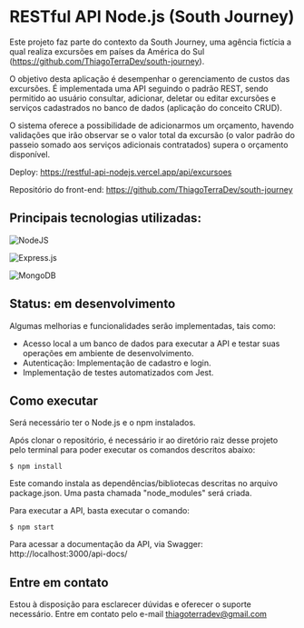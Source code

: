# RESTful API Node.js (South Journey)

Este projeto faz parte do contexto da South Journey, uma agência fictícia a qual realiza excursões em países da América do Sul (https://github.com/ThiagoTerraDev/south-journey).

O objetivo desta aplicação é desempenhar o gerenciamento de custos das excursões. É implementada uma API seguindo o padrão REST, sendo permitido ao usuário consultar, adicionar, deletar ou editar excursões e serviços cadastrados no banco de dados (aplicação do conceito CRUD).

O sistema oferece a possibilidade de adicionarmos um orçamento, havendo validações que irão observar se o valor total da excursão (o valor padrão do passeio somado aos serviços adicionais contratados) supera o orçamento disponível.

Deploy: https://restful-api-nodejs.vercel.app/api/excursoes

Repositório do front-end: https://github.com/ThiagoTerraDev/south-journey


## Principais tecnologias utilizadas:
![NodeJS](https://img.shields.io/badge/node.js-6DA55F?style=for-the-badge&logo=node.js&logoColor=white)

![Express.js](https://img.shields.io/badge/express.js-%23404d59.svg?style=for-the-badge&logo=express&logoColor=%2361DAFB)

![MongoDB](https://img.shields.io/badge/MongoDB-%234ea94b.svg?style=for-the-badge&logo=mongodb&logoColor=white)


## Status: em desenvolvimento

Algumas melhorias e funcionalidades serão implementadas, tais como:

- Acesso local a um banco de dados para executar a API e testar suas operações em ambiente de desenvolvimento.
- Autenticação: Implementação de cadastro e login.
- Implementação de testes automatizados com Jest.


## Como executar

Será necessário ter o Node.js e o npm instalados.

Após clonar o repositório, é necessário ir ao diretório raiz desse projeto pelo terminal para poder executar os comandos descritos abaixo:

```
$ npm install

```
Este comando instala as dependências/bibliotecas descritas no arquivo package.json. Uma pasta chamada "node_modules" será criada.


Para executar a API, basta executar o comando:

```
$ npm start

```

Para acessar a documentação da API, via Swagger: http://localhost:3000/api-docs/


## Entre em contato

Estou à disposição para esclarecer dúvidas e oferecer o suporte necessário. Entre em contato pelo e-mail thiagoterradev@gmail.com
